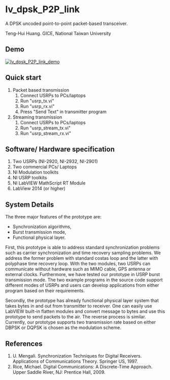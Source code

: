 # lv_dpsk_P2P_link

A DPSK uncoded point-to-point packet-based transceiver.

Teng-Hui Huang. GICE, National Taiwan University

## Demo
[![lv_dpsk_P2P_link_demo](http://img.youtube.com/vi/PhxGqNXMOzY/0.jpg)](http://www.youtube.com/watch?v=PhxGqNXMOzY)

## Quick start
1. Packet based transmission
     1. Connect USRPs to PCs/laptops
     2. Run "usrp_tx.vi"
     3. Run "usrp_rx.vi"
     4. Press "Send Text" in transmitter program
2. Streaming transmission
    1. Connect USRPs to PCs/laptops
    2. Run "usrp_stream_tx.vi"
    3. Run "usrp_stream_rx.vi"

## Software/ Hardware specification
1. Two USRPs (NI-2920, NI-2932, NI-2901) 
2. Two commercial PCs/ Laptops
3. NI Modulation toolkits
4. NI USRP toolkits
5. NI LabVIEW MathScript RT Module
6. LabView 2014 (or higher)

## System Details
The three major features of the prototype are: 
* Synchronization algorithms, 
* Burst transmission mode, 
* Functional physical layer.

First, this prototype is able to address standard synchronization problems such as carrier synchronization and time recovery sampling problems. We address the former problem with standard costas loop and the latter with polyphase time recovery loop. With the two modules, two USRPs can communicate without hardware such as MIMO cable, GPS antenna or external clocks. Furthermore, we have tested our prototype in USRP burst transmission mode. The two example programs in the source code support different modes of USRPs and users can develop applications from either program based on their requirements.

Secondly, the prototype has already functional physical layer system that takes bytes in and out from transmitter to receiver. One can easily use LabVIEW built-in flatten modules and convert message to bytes and use this prototype to send packets to the air. The reverse process is similar. Currently, our prototype supports two transmission rate based on either DBPSK or DQPSK is chosen as the modulation scheme.


## References
1. U. Mengali. Synchronization Techniques for Digital Receivers. Applications of
Communications Theory. Springer US, 1997.
2. Rice, Michael. Digital Communications: A Discrete-Time Approach. Upper Saddle River, NJ: Prentice Hall, 2009. 
